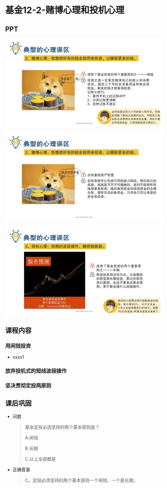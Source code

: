 # 基金12-2-赌博心理和投机心理

## PPT

![课程ppt](assets/12-2-1.jpeg)

![课程ppt](assets/12-2-2.jpeg)

![课程ppt](assets/12-2-3.jpeg)

## 课程内容

### 用闲钱投资

- xxxx1

  > 

### 放弃投机式的短线波段操作

### 坚决贯彻定投两原则

## 课后巩固

- 问题

  > 基金定投必选坚持的两个基本原则是？
  >
  > A.闲钱
  >
  > B.长期
  >
  > C.以上全部都是

- 正确答案

  > C。定投必须坚持的两个基本原则一个闲钱，一个是长期。